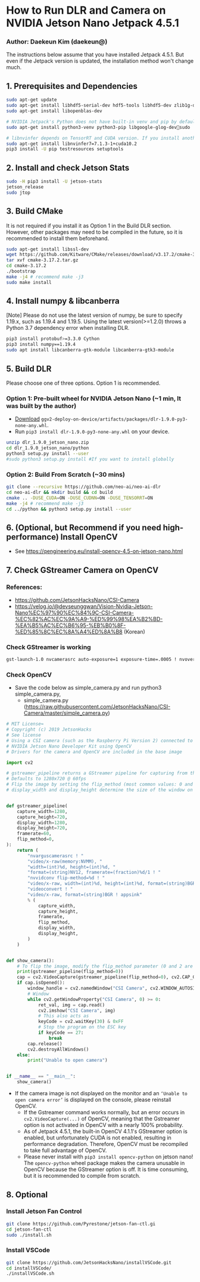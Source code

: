 # How to Run DLR and Camera on NVIDIA Jetson Nano Jetpack 4.5.1

### Author: Daekeun Kim (daekeun@)

The instructions below assume that you have installed Jetpack 4.5.1. But even if the Jetpack version is updated, the installation method won't change much.

## 1. Prerequisites and Dependencies
```bash
sudo apt-get update
sudo apt-get install libhdf5-serial-dev hdf5-tools libhdf5-dev zlib1g-dev zip libjpeg8-dev liblapack-dev libblas-dev gfortran
sudo apt-get install libopenblas-dev

# NVIDIA Jetpack's Python does not have built-in venv and pip by default
sudo apt-get install python3-venv python3-pip libgoogle-glog-devsudo 

# libnvinfer depends on TensorRT and CUDA version. If you install another version of jetpack in the future, you will need to change this line to the appropriate version.
sudo apt-get install libnvinfer7=7.1.3-1+cuda10.2
pip3 install -U pip testresources setuptools
```

## 2. Install and check Jetson Stats
```bash
sudo -H pip3 install -U jetson-stats
jetson_release 
sudo jtop
```

## 3. Build CMake 
It is not required if you install it as Option 1 in the Build DLR section. However, other packages may need to be compiled in the future, so it is recommended to install them beforehand.
```bash
sudo apt-get install libssl-dev
wget https://github.com/Kitware/CMake/releases/download/v3.17.2/cmake-3.17.2.tar.gz
tar xvf cmake-3.17.2.tar.gz
cd cmake-3.17.2
./bootstrap
make -j4 # recommend make -j3
sudo make install
```

## 4. Install numpy & libcanberra
[Note] Please do not use the latest version of numpy, be sure to specify 1.19.x, such as 1.19.4 and 1.19.5. Using the latest version(>=1.2.0) throws a Python 3.7 dependency error when installing DLR.

```bash
pip3 install protobuf>=3.3.0 Cython
pip3 install numpy==1.19.4
sudo apt install libcanberra-gtk-module libcanberra-gtk3-module
```

## 5. Build DLR 
Please choose one of three options. Option 1 is recommended.

### Option 1: Pre-built wheel for NVIDIA Jetson Nano (~1 min, It was built by the author)
- [Download](ggv2-deploy-on-device/artifacts/packages/dlr-1.9.0-py3-none-any.whl) `ggv2-deploy-on-device/artifacts/packages/dlr-1.9.0-py3-none-any.whl`.
- Run `pip3 install dlr-1.9.0-py3-none-any.whl` on your device.
 
```bash
unzip dlr_1.9.0_jetson_nano.zip
cd dlr_1.9.0_jetson_nano/python
python3 setup.py install --user
#sudo python3 setup.py install #If you want to install globally
```

### Option 2: Build From Scratch (~30 mins)
```bash
git clone --recursive https://github.com/neo-ai/neo-ai-dlr
cd neo-ai-dlr && mkdir build && cd build
cmake .. -DUSE_CUDA=ON -DUSE_CUDNN=ON -DUSE_TENSORRT=ON
make -j4 # recommend make -j3
cd ../python && python3 setup.py install --user
```

## 6. (Optional, but Recommend if you need high-performance) Install OpenCV

- See https://qengineering.eu/install-opencv-4.5-on-jetson-nano.html

## 7. Check GStreamer Camera on OpenCV

### References:
- https://github.com/JetsonHacksNano/CSI-Camera
- https://velog.io/@devseunggwan/Vision-Nvidia-Jetson-Nano%EC%97%90%EC%84%9C-CSI-Camera-%EC%82%AC%EC%9A%A9-%ED%99%98%EA%B2%BD-%EA%B5%AC%EC%B6%95-%EB%B0%8F-%ED%85%8C%EC%8A%A4%ED%8A%B8 (Korean)

### Check GStreamer is working
```bash
gst-launch-1.0 nvcamerasrc auto-exposure=1 exposure-time=.0005 ! nvoverlaysink
```

### Check OpenCV
- Save the code below as simple_camera.py and run python3 simple_camera.py,
    - simple_camera.py (https://raw.githubusercontent.com/JetsonHacksNano/CSI-Camera/master/simple_camera.py)
```python
# MIT License≈
# Copyright (c) 2019 JetsonHacks
# See license
# Using a CSI camera (such as the Raspberry Pi Version 2) connected to a
# NVIDIA Jetson Nano Developer Kit using OpenCV
# Drivers for the camera and OpenCV are included in the base image

import cv2

# gstreamer_pipeline returns a GStreamer pipeline for capturing from the CSI camera
# Defaults to 1280x720 @ 60fps
# Flip the image by setting the flip_method (most common values: 0 and 2)
# display_width and display_height determine the size of the window on the screen


def gstreamer_pipeline(
    capture_width=1280,
    capture_height=720,
    display_width=1280,
    display_height=720,
    framerate=60,
    flip_method=0,
):
    return (
        "nvarguscamerasrc ! "
        "video/x-raw(memory:NVMM), "
        "width=(int)%d, height=(int)%d, "
        "format=(string)NV12, framerate=(fraction)%d/1 ! "
        "nvvidconv flip-method=%d ! "
        "video/x-raw, width=(int)%d, height=(int)%d, format=(string)BGRx ! "
        "videoconvert ! "
        "video/x-raw, format=(string)BGR ! appsink"
        % (
            capture_width,
            capture_height,
            framerate,
            flip_method,
            display_width,
            display_height,
        )
    )


def show_camera():
    # To flip the image, modify the flip_method parameter (0 and 2 are the most common)
    print(gstreamer_pipeline(flip_method=0))
    cap = cv2.VideoCapture(gstreamer_pipeline(flip_method=0), cv2.CAP_GSTREAMER)
    if cap.isOpened():
        window_handle = cv2.namedWindow("CSI Camera", cv2.WINDOW_AUTOSIZE)
        # Window
        while cv2.getWindowProperty("CSI Camera", 0) >= 0:
            ret_val, img = cap.read()
            cv2.imshow("CSI Camera", img)
            # This also acts as
            keyCode = cv2.waitKey(30) & 0xFF
            # Stop the program on the ESC key
            if keyCode == 27:
                break
        cap.release()
        cv2.destroyAllWindows()
    else:
        print("Unable to open camera")


if __name__ == "__main__":
    show_camera()
```

- If the camera image is not displayed on the monitor and an `‘Unable to open camera error’` is displayed on the console, please reinstall OpenCV.
  - If the Gstreamer command works normally, but an error occurs in `cv2.VideoCapture(...)` of OpenCV, meaning that the Gstreamer option is not activated in OpenCV with a nearly 100% probability.
  - As of Jetpack 4.5.1, the built-in OpenCV 4.1.1's GStreamer option is enabled, but unfortunately CUDA is not enabled, resulting in performance degradation. Therefore, OpenCV must be recompiled to take full advantage of OpenCV.
  - Please never install with `pip3 install opencv-python` on jetson nano! The `opencv-python` wheel package makes the camera unusable in OpenCV because the GStreamer option is off. It is time consuming, but it is recommended to compile from scratch.
  
## 8. Optional

### Install Jetson Fan Control 
```bash
git clone https://github.com/Pyrestone/jetson-fan-ctl.gi
cd jetson-fan-ctl 
sudo ./install.sh
```

### Install VSCode
```bash
git clone https://github.com/JetsonHacksNano/installVSCode.git
cd installVSCode/
./installVSCode.sh
```
